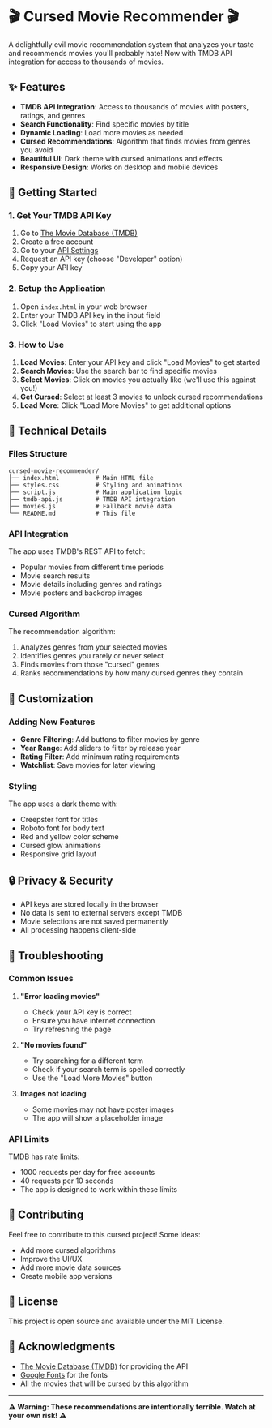 # 🎬 Cursed Movie Recommender 🎬

A delightfully evil movie recommendation system that analyzes your taste and recommends movies you'll probably hate! Now with TMDB API integration for access to thousands of movies.

## ✨ Features

- **TMDB API Integration**: Access to thousands of movies with posters, ratings, and genres
- **Search Functionality**: Find specific movies by title
- **Dynamic Loading**: Load more movies as needed
- **Cursed Recommendations**: Algorithm that finds movies from genres you avoid
- **Beautiful UI**: Dark theme with cursed animations and effects
- **Responsive Design**: Works on desktop and mobile devices

## 🚀 Getting Started

### 1. Get Your TMDB API Key

1. Go to [The Movie Database (TMDB)](https://www.themoviedb.org/)
2. Create a free account
3. Go to your [API Settings](https://www.themoviedb.org/settings/api)
4. Request an API key (choose "Developer" option)
5. Copy your API key

### 2. Setup the Application

1. Open `index.html` in your web browser
2. Enter your TMDB API key in the input field
3. Click "Load Movies" to start using the app

### 3. How to Use

1. **Load Movies**: Enter your API key and click "Load Movies" to get started
2. **Search Movies**: Use the search bar to find specific movies
3. **Select Movies**: Click on movies you actually like (we'll use this against you!)
4. **Get Cursed**: Select at least 3 movies to unlock cursed recommendations
5. **Load More**: Click "Load More Movies" to get additional options

## 🔧 Technical Details

### Files Structure
```
cursed-movie-recommender/
├── index.html          # Main HTML file
├── styles.css          # Styling and animations
├── script.js           # Main application logic
├── tmdb-api.js         # TMDB API integration
├── movies.js           # Fallback movie data
└── README.md           # This file
```

### API Integration

The app uses TMDB's REST API to fetch:
- Popular movies from different time periods
- Movie search results
- Movie details including genres and ratings
- Movie posters and backdrop images

### Cursed Algorithm

The recommendation algorithm:
1. Analyzes genres from your selected movies
2. Identifies genres you rarely or never select
3. Finds movies from those "cursed" genres
4. Ranks recommendations by how many cursed genres they contain

## 🎨 Customization

### Adding New Features

- **Genre Filtering**: Add buttons to filter movies by genre
- **Year Range**: Add sliders to filter by release year
- **Rating Filter**: Add minimum rating requirements
- **Watchlist**: Save movies for later viewing

### Styling

The app uses a dark theme with:
- Creepster font for titles
- Roboto font for body text
- Red and yellow color scheme
- Cursed glow animations
- Responsive grid layout

## 🔒 Privacy & Security

- API keys are stored locally in the browser
- No data is sent to external servers except TMDB
- Movie selections are not saved permanently
- All processing happens client-side

## 🐛 Troubleshooting

### Common Issues

1. **"Error loading movies"**
   - Check your API key is correct
   - Ensure you have internet connection
   - Try refreshing the page

2. **"No movies found"**
   - Try searching for a different term
   - Check if your search term is spelled correctly
   - Use the "Load More Movies" button

3. **Images not loading**
   - Some movies may not have poster images
   - The app will show a placeholder image

### API Limits

TMDB has rate limits:
- 1000 requests per day for free accounts
- 40 requests per 10 seconds
- The app is designed to work within these limits

## 🤝 Contributing

Feel free to contribute to this cursed project! Some ideas:
- Add more cursed algorithms
- Improve the UI/UX
- Add more movie data sources
- Create mobile app versions

## 📄 License

This project is open source and available under the MIT License.

## 🙏 Acknowledgments

- [The Movie Database (TMDB)](https://www.themoviedb.org/) for providing the API
- [Google Fonts](https://fonts.google.com/) for the fonts
- All the movies that will be cursed by this algorithm

---

**⚠️ Warning: These recommendations are intentionally terrible. Watch at your own risk! ⚠️** 